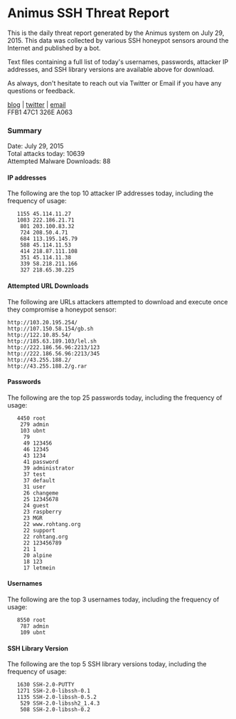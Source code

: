 # Animus SSH Threat Report

This is the daily threat report generated by the Animus system on July 29, 2015. This data was collected by various SSH honeypot sensors around the Internet and published by a bot.  

Text files containing a full list of today's usernames, passwords, attacker IP addresses, and SSH library versions are available above for download.  

As always, don't hesitate to reach out via Twitter or Email if you have any questions or feedback.  

[blog](http://morris.guru) | [twitter](https://twitter.com/andrew___morris) | [email](mailto:andrew@morris.guru)  
FFB1 47C1 326E A063  

### Summary

Date: July 29, 2015  
Total attacks today: 10639  
Attempted Malware Downloads: 88 

#### IP addresses
The following are the top 10 attacker IP addresses today, including the frequency of usage:
```
   1155 45.114.11.27
   1083 222.186.21.71
    801 203.100.83.32
    724 208.50.4.71
    684 113.195.145.79
    588 45.114.11.53
    414 218.87.111.108
    351 45.114.11.38
    339 58.218.211.166
    327 218.65.30.225
```

#### Attempted URL Downloads
The following are URLs attackers attempted to download and execute once they compromise a honeypot sensor:
```
http://103.20.195.254/
http://107.150.58.154/gb.sh
http://122.10.85.54/
http://185.63.189.103/lel.sh
http://222.186.56.96:2213/123
http://222.186.56.96:2213/345
http://43.255.188.2/
http://43.255.188.2/g.rar
```

#### Passwords
The following are the top 25 passwords today, including the frequency of usage:
```
   4450 root
    279 admin
    103 ubnt
     79 
     49 123456
     46 12345
     43 1234
     41 password
     39 administrator
     37 test
     37 default
     31 user
     26 changeme
     25 12345678
     24 guest
     23 raspberry
     23 MGR
     22 www.rohtang.org
     22 support
     22 rohtang.org
     22 123456789
     21 1
     20 alpine
     18 123
     17 letmein
```

#### Usernames
The following are the top 3 usernames today, including the frequency of usage:
```
   8550 root
    787 admin
    109 ubnt
```

#### SSH Library Version
The following are the top 5 SSH library versions today, including the frequency of usage:
```
   1630 SSH-2.0-PUTTY
   1271 SSH-2.0-libssh-0.1
   1135 SSH-2.0-libssh-0.5.2
    529 SSH-2.0-libssh2_1.4.3
    508 SSH-2.0-libssh-0.2
```
